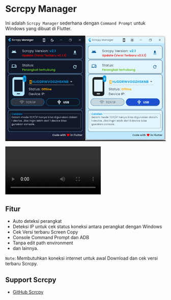 # Scrcpy Manager
Ini adalah `Scrcpy Manager` sederhana dengan `Command Prompt` untuk Windows yang dibuat di Flutter.

![screenshot](images/Screenshot_2023-07-15_23-58-35.png)


<video src="images/2023-07-15_23-47-24.mp4" controls="controls" style="max-width: 510730px;">
</video>

## Fitur
- Auto deteksi perangkat
- Deteksi IP untuk cek status koneksi antara perangkat dengan Windows
- Cek Versi terbaru Screen Copy
- Console Command Prompt dan ADB
- Tanpa edit path environment
- dan lainnya. 

`Note`: Membutuhkan koneksi internet untuk awal Download dan cek versi terbaru Scrcpy.

## Support Scrcpy
- [GitHub Scrcpy](https://github.com/Genymobile/scrcpy/)